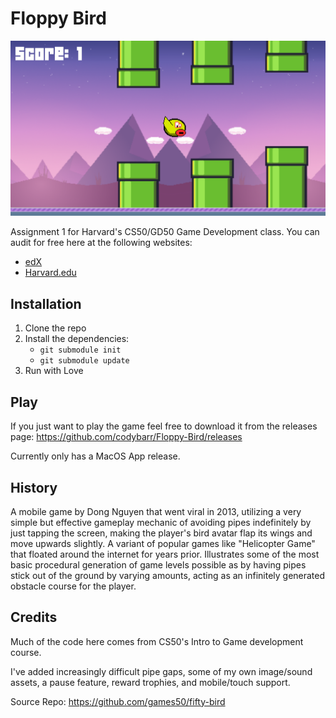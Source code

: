 # Floppy Bird

![Scrabble Solver](/assets/images/screenshot.png?raw=true)

Assignment 1 for Harvard's CS50/GD50 Game Development class.
You can audit for free here at the following websites:

-   [edX](https://www.edx.org/course/cs50s-introduction-to-game-development)
-   [Harvard.edu](https://cs50.harvard.edu/games/#flappy-bird)

## Installation

1. Clone the repo
2. Install the dependencies:
    - `git submodule init`
    - `git submodule update`
3. Run with Love

## Play

If you just want to play the game feel free to download it from the releases page: https://github.com/codybarr/Floppy-Bird/releases

Currently only has a MacOS App release.

## History

A mobile game by Dong Nguyen that went viral in 2013, utilizing a very simple
but effective gameplay mechanic of avoiding pipes indefinitely by just tapping
the screen, making the player's bird avatar flap its wings and move upwards slightly.
A variant of popular games like "Helicopter Game" that floated around the internet
for years prior. Illustrates some of the most basic procedural generation of game
levels possible as by having pipes stick out of the ground by varying amounts, acting
as an infinitely generated obstacle course for the player.

## Credits

Much of the code here comes from CS50's Intro to Game development course.

I've added increasingly difficult pipe gaps, some of my own image/sound assets, a pause feature, reward trophies, and mobile/touch support.

Source Repo: https://github.com/games50/fifty-bird
